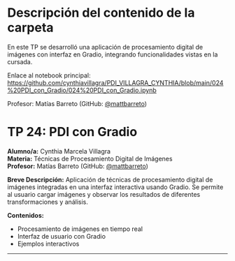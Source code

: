# Descripción del contenido de la carpeta
En este TP se desarrolló una aplicación de procesamiento digital de imágenes con interfaz en Gradio, integrando funcionalidades vistas en la cursada.

Enlace al notebook principal: https://github.com/cynthiavillagra/PDI_VILLAGRA_CYNTHIA/blob/main/024%20PDI_con_Gradio/024%20PDI_con_Gradio.ipynb

Profesor: Matías Barreto (GitHub: [@mattbarreto](https://github.com/mattbarreto))

# TP 24: PDI con Gradio

**Alumno/a:** Cynthia Marcela Villagra  
**Materia:** Técnicas de Procesamiento Digital de Imágenes  
**Profesor:** Matías Barreto (GitHub: [@mattbarreto](https://github.com/mattbarreto))

**Breve Descripción:**
Aplicación de técnicas de procesamiento digital de imágenes integradas en una interfaz interactiva usando Gradio. Se permite al usuario cargar imágenes y observar los resultados de diferentes transformaciones y análisis.

**Contenidos:**
- Procesamiento de imágenes en tiempo real
- Interfaz de usuario con Gradio
- Ejemplos interactivos

---
